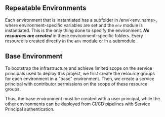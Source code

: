 ## Repeatable Environments

Each environment that is instantiated has a subfolder in /env/<env_name>, where
environment-specific variables are set and the `env` module is instantiated.
This is the only thing done to specify the environment.
**_No resources are created_** in these environment-specific folders. Every 
resource is created directly in the `env` module or in a submodule.

## Base Environment

To bootstrap the infrastructure and achieve limited scope on the service
principals used to deploy this project, we first create the resource groups for
each environment in a "base" environment. Then, we create a service principal
with contributor permissions on the scope of these resource groups.

Thus, the base environment must be created with a user principal, while the 
other environments can be deployed from CI/CD pipelines with Service Principal
authentication.
